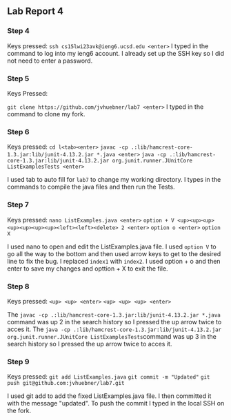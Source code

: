 ## Lab Report 4

### Step 4
Keys pressed:
`ssh cs15lwi23avk@ieng6.ucsd.edu <enter>`
I typed in the command to log into my ieng6 account. I already set up the SSH key so I did not need to enter a password.


### Step 5
Keys Pressed:

`git clone https://github.com/jvhuebner/lab7 <enter>`
I typed in the command to clone my fork. 

### Step 6

Keys pressed:
`cd l<tab><enter>`
`javac -cp .:lib/hamcrest-core-1.3.jar:lib/junit-4.13.2.jar *.java <enter>`
`java -cp .:lib/hamcrest-core-1.3.jar:lib/junit-4.13.2.jar org.junit.runner.JUnitCore ListExamplesTests <enter>`

I used tab to auto fill for `lab7` to change my working directory. I types in the commands to compile the java files
and then run the Tests.

### Step 7
Keys pressed:
`nano ListExamples.java <enter>`
`option + V <up><up><up><up><up><up><up><left><left><delete> 2 <enter>`
`option o <enter>`
`option X`

I used nano to open and edit the ListExamples.java file. I used `option V` to go all the way to the bottom and then
used arrow keys to get to the desired line to fix the bug. I replaced `index1` with `index2`.
I used option + o and then enter to save my changes and opttion + X to exit the file.
  
  
### Step 8

Keys pressed:
`<up> <up> <enter>`
`<up> <up> <up> <enter>`

The  `javac -cp .:lib/hamcrest-core-1.3.jar:lib/junit-4.13.2.jar *.java` command was up 2 in the search history 
so I pressed the up arrow twice to acces it.
The `java -cp .:lib/hamcrest-core-1.3.jar:lib/junit-4.13.2.jar org.junit.runner.JUnitCore ListExamplesTests`command was 
up 3 in the search history so I pressed the up arrow twice to acces it.

### Step 9

Keys pressed:
`git add ListExamples.java`
`git commit -m "Updated"`
`git push git@github.com:jvhuebner/lab7.git`

I used git add to add the fixed ListExamples.java file. I then committed it with the message "updated".
To push the commit I typed in the local SSH on the fork.



